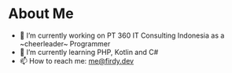 # About Me

- 🔭 I’m currently working on PT 360 IT Consulting Indonesia as a ~cheerleader~ Programmer
- 🌱 I’m currently learning PHP, Kotlin and C#
- 📫 How to reach me: me@firdy.dev

